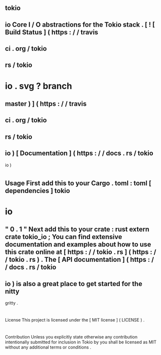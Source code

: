 #
tokio
-
io
Core
I
/
O
abstractions
for
the
Tokio
stack
.
[
!
[
Build
Status
]
(
https
:
/
/
travis
-
ci
.
org
/
tokio
-
rs
/
tokio
-
io
.
svg
?
branch
=
master
)
]
(
https
:
/
/
travis
-
ci
.
org
/
tokio
-
rs
/
tokio
-
io
)
[
Documentation
]
(
https
:
/
/
docs
.
rs
/
tokio
-
io
)
#
#
Usage
First
add
this
to
your
Cargo
.
toml
:
toml
[
dependencies
]
tokio
-
io
=
"
0
.
1
"
Next
add
this
to
your
crate
:
rust
extern
crate
tokio_io
;
You
can
find
extensive
documentation
and
examples
about
how
to
use
this
crate
online
at
[
https
:
/
/
tokio
.
rs
]
(
https
:
/
/
tokio
.
rs
)
.
The
[
API
documentation
]
(
https
:
/
/
docs
.
rs
/
tokio
-
io
)
is
also
a
great
place
to
get
started
for
the
nitty
-
gritty
.
#
#
License
This
project
is
licensed
under
the
[
MIT
license
]
(
LICENSE
)
.
#
#
#
Contribution
Unless
you
explicitly
state
otherwise
any
contribution
intentionally
submitted
for
inclusion
in
Tokio
by
you
shall
be
licensed
as
MIT
without
any
additional
terms
or
conditions
.
